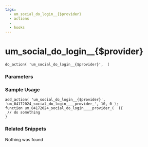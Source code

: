 ```yaml
---
tags: 
  - um_social_do_login__{$provider}
  - actions
  - 
  - hooks
---
```

# um\_social\_do\_login\_\_{$provider}

``` php:no-line-numbers
do_action( 'um_social_do_login__{$provider}',  )
```
<div class='hook-sep'></div>

### Parameters

<div class='hook-sep'></div>



### Sample Usage

``` php:no-line-numbers
add_action( 'um_social_do_login__{$provider}', 'um_04172024_social_do_login____provider_', 10, 0 );
function um_04172024_social_do_login____provider_(  ){
 // do something
}
```
<div class='hook-sep'></div>



### Related Snippets

Nothing was found

